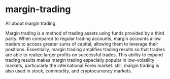 # margin-trading
All about margin trading

Margin trading is a method of trading assets using funds 
provided by a third party. When compared to regular 
trading accounts, margin accounts allow traders to access 
greater sums of capital, allowing them to leverage their positions. 
Essentially, margin trading amplifies trading results so that 
traders are able to realize larger profits on successful trades. 
This ability to expand trading results makes margin trading 
especially popular in low-volatility markets, 
particularly the international Forex market.
still, margin trading is also used in stock,
commodity, and cryptocurrency markets.
